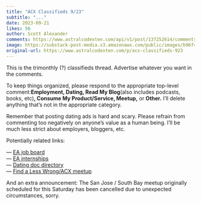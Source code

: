 ```yaml
---
title: "ACX Classifieds 9/23"
subtitle: "..."
date: 2023-09-21
likes: 56
author: Scott Alexander
comments: https://www.astralcodexten.com/api/v1/post/137252614/comments?&all_comments=true
image: https://substack-post-media.s3.amazonaws.com/public/images/b96f4703-1401-40bc-b365-d67c73868da4_617x395.png
original-url: https://www.astralcodexten.com/p/acx-classifieds-923
---
```

This is the trimonthly (?) classifieds thread. Advertise whatever you want in the comments.

To keep things organized, please respond to the appropriate top-level comment:**Employment, Dating, Read My Blog**(also includes podcasts, books, etc)**, Consume My Product/Service, Meetup,** or **Other.** I’ll delete anything that’s not in the appropriate category.

Remember that posting dating ads is hard and scary. Please refrain from commenting too negatively on anyone’s value as a human being. I’ll be much less strict about employers, bloggers, etc.

Potentially related links:

— [EA job board](https://jobs.80000hours.org/)  
— [EA internships](https://ea-internships.pory.app/)  
— [Dating doc directory](https://stevekrouse.notion.site/725cb1d741674413b933a37a50f1961f?v=61b10190bcea439ebc9762dc71a9c4ef)  
— [Find a Less Wrong/ACX meetup](https://www.lesswrong.com/community)

And an extra announcement: The San Jose / South Bay meetup originally scheduled for this Saturday has been cancelled due to unexpected circumstances, sorry.
